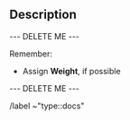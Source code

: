 ## Description

--- DELETE ME ---

Remember: 
- Assign **Weight**, if possible

--- DELETE ME ---

/label ~"type::docs"
